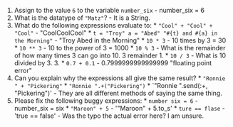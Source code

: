  1. Assign to the value `6` to the variable `number_six` - number_six = 6
  2. What is the datatype of `"Matz"`? - It is a String.
  3. What do the following expressions evaluate to:
    * `"Cool" + "Cool" + "Cool"` - "CoolCoolCool"
    * `t = "Troy"
      a = "Abed"
      "#{t} and #{a} in the Morning"` - "Troy Abed in the Morning"
    * `10 * 3` - 10 times by 3 = 30
    * `10 ** 3` - 10 to the power of 3 = 1000
    * `10 % 3` - What is the remainder of how many times 3 can go into 10. 3 remainder 1. 
    * `10 / 3` - What is 10 divided by 3. 3.
    * `0.7 + 0.1` - 0.7999999999999999 "floating point error"
  4. Can you explain why the expressions all give the same result?
    * `"Ronnie " + "Pickering"`
    * `"Ronnie ".+("Pickering")`
    * `"Ronnie ".send(:+, "Pickering")' - They are all different methods of saying the same thing.
  5. Please fix the following buggy expressions:
    * `number six = 6` - number_six = six
    * `"Maroon" + 5` - '"Maroon" + 5.to_s'
    * `ture == flase` - 'true == false' - Was the typo the actual error here? I am unsure.